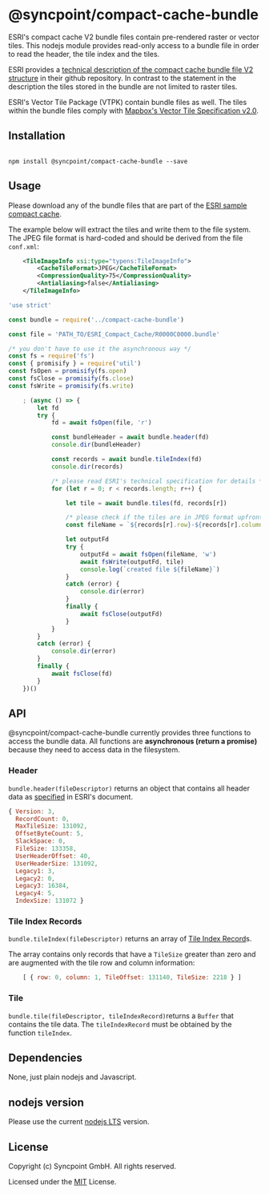 # @syncpoint/compact-cache-bundle

ESRI's compact cache V2 bundle files contain pre-rendered raster or vector tiles. This nodejs module provides read-only access to a bundle file in order to read the header, the tile index and the tiles.

ESRI provides a [technical description of the compact cache bundle file V2 structure](https://github.com/Esri/raster-tiles-compactcache/blob/master/CompactCacheV2.md) in their github repository. In contrast to the statement in the description the tiles stored in the bundle are not limited to raster tiles. 

ESRI's Vector Tile Package (VTPK) contain bundle files as well. The tiles within the bundle files comply with [Mapbox's Vector Tile Specification v2.0](https://docs.mapbox.com/vector-tiles/specification).

## Installation
```shell

npm install @syncpoint/compact-cache-bundle --save

```

## Usage

Please download any of the bundle files that are part of the [ESRI sample compact cache](https://github.com/Esri/raster-tiles-compactcache/tree/master/sample_cache/_alllayers).

The example below will extract the tiles and write them to the file system. The JPEG file format is hard-coded and should be derived from the file ```conf.xml```:

```xml
    <TileImageInfo xsi:type="typens:TileImageInfo">
        <CacheTileFormat>JPEG</CacheTileFormat>
        <CompressionQuality>75</CompressionQuality>
        <Antialiasing>false</Antialiasing>
    </TileImageInfo>
```

```javascript
'use strict'

const bundle = require('../compact-cache-bundle')

const file = 'PATH_TO/ESRI_Compact_Cache/R0000C0000.bundle'

/* you don't have to use it the asynchronous way */
const fs = require('fs')
const { promisify } = require('util')
const fsOpen = promisify(fs.open)
const fsClose = promisify(fs.close)
const fsWrite = promisify(fs.write)

    ; (async () => {
        let fd
        try {
            fd = await fsOpen(file, 'r')

            const bundleHeader = await bundle.header(fd)
            console.dir(bundleHeader)

            const records = await bundle.tileIndex(fd)
            console.dir(records)

            /* please read ESRI's technical specification for details */
            for (let r = 0; r < records.length; r++) {

                let tile = await bundle.tiles(fd, records[r])

                /* please check if the tiles are in JPEG format upfront */
                const fileName = `${records[r].row}-${records[r].column}.jpeg`

                let outputFd
                try {
                    outputFd = await fsOpen(fileName, 'w')
                    await fsWrite(outputFd, tile)
                    console.log(`created file ${fileName}`)
                }
                catch (error) {
                    console.dir(error)
                }
                finally {
                    await fsClose(outputFd)
                }
            }
        }
        catch (error) {
            console.dir(error)
        }
        finally {
            await fsClose(fd)
        }
    })()

```

## API
@syncpoint/compact-cache-bundle currently provides three functions to access the bundle data. All functions are __asynchronous (return a promise)__ because they need to access data in the filesystem.

### Header
```bundle.header(fileDescriptor)``` returns an object that contains all header data as [specified](https://github.com/Esri/raster-tiles-compactcache/blob/master/CompactCacheV2.md#bundle-header) in ESRI's document.

```javascript
{ Version: 3,
  RecordCount: 0,
  MaxTileSize: 131092,
  OffsetByteCount: 5,
  SlackSpace: 0,
  FileSize: 133358,
  UserHeaderOffset: 40,
  UserHeaderSize: 131092,
  Legacy1: 3,
  Legacy2: 0,
  Legacy3: 16384,
  Legacy4: 5,
  IndexSize: 131072 }
```

### Tile Index Records
```bundle.tileIndex(fileDescriptor)``` returns an array of [Tile Index Record](https://github.com/Esri/raster-tiles-compactcache/blob/master/CompactCacheV2.md#tile-index-record)s.

The array contains only records that have a ```TileSize``` greater than zero and are augmented with the tile row and column information:

```javascript
    [ { row: 0, column: 1, TileOffset: 131140, TileSize: 2218 } ]
```

### Tile
```bundle.tile(fileDescriptor, tileIndexRecord)```returns a ```Buffer``` that contains the tile data. The ```tileIndexRecord``` must be obtained by the function ```tileIndex```. 

## Dependencies
None, just plain nodejs and Javascript.

## nodejs version
Please use the current [nodejs LTS](https://nodejs.org/en/) version.

## License

Copyright (c) Syncpoint GmbH. All rights reserved.

Licensed under the [MIT](LICENSE) License.